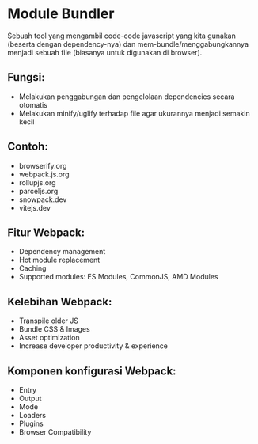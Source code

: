 # Module Bundler

Sebuah tool yang mengambil code-code javascript yang kita gunakan (beserta dengan dependency-nya) dan mem-bundle/menggabungkannya menjadi sebuah file (biasanya untuk digunakan di browser).

## Fungsi:

- Melakukan penggabungan dan pengelolaan dependencies secara otomatis
- Melakukan minify/uglify terhadap file agar ukurannya menjadi semakin kecil

## Contoh:

- browserify.org
- webpack.js.org
- rollupjs.org
- parceljs.org
- snowpack.dev
- vitejs.dev

## Fitur Webpack:

- Dependency management
- Hot module replacement
- Caching
- Supported modules: ES Modules, CommonJS, AMD Modules

## Kelebihan Webpack:

- Transpile older JS
- Bundle CSS & Images
- Asset optimization
- Increase developer productivity & experience

## Komponen konfigurasi Webpack:

- Entry
- Output
- Mode
- Loaders
- Plugins
- Browser Compatibility
